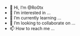 - 👋 Hi, I’m @Ro0tx
- 👀 I’m interested in ...
- 🌱 I’m currently learning ...
- 💞️ I’m looking to collaborate on ...
- 📫 How to reach me ...

<!---
Ro0tx/Ro0tx is a ✨ special ✨ repository because its `README.md` (this file) appears on your GitHub profile.
You can click the Preview link to take a look at your changes.
--->

